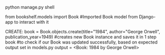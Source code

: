 python manage.py shell


from bookshelf.models import Book  	#Imported Book model from Django-app to interact with it

CREATE:
book = Book.objects.create(title="1984", author="George Orwell", publication_year=1949) 	#creates new Book instance and saves it in 1 step
book 	#to check if our Book was updated successfully, based on expected output set in models.py
output = <Book: 1984 by George Orwell>